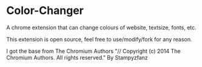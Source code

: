 # Color-Changer
A chrome extension that can change colours of website, textsize, fonts, etc.

This extension is open source, feel free to use/modify/fork for any reason.

I got the base from The Chromium Authors
"// Copyright (c) 2014 The Chromium Authors. All rights reserved."
By Stampyzfanz
